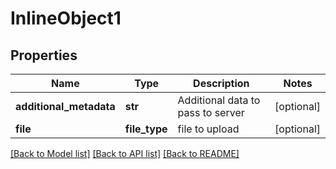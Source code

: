 # InlineObject1

## Properties
Name | Type | Description | Notes
------------ | ------------- | ------------- | -------------
**additional_metadata** | **str** | Additional data to pass to server | [optional] 
**file** | **file_type** | file to upload | [optional] 

[[Back to Model list]](../README.md#documentation-for-models) [[Back to API list]](../README.md#documentation-for-api-endpoints) [[Back to README]](../README.md)


